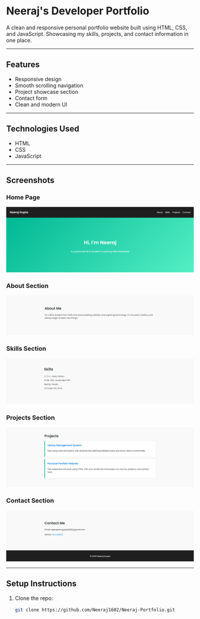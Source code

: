 # Neeraj's Developer Portfolio

A clean and responsive personal portfolio website built using HTML, CSS, and JavaScript. Showcasing my skills, projects, and contact information in one place.

---

## Features

- Responsive design  
- Smooth scrolling navigation  
- Project showcase section  
- Contact form  
- Clean and modern UI  

---

## Technologies Used

- HTML  
- CSS  
- JavaScript  

---

## Screenshots

### Home Page
![Home](assets/Screenshot01.png)

### About Section
![About](assets/Screenshot02.png)

### Skills Section
![Skills](assets/Screenshot03.png)

### Projects Section
![Projects](assets/Screenshot04.png)

### Contact Section
![Contact](assets/Screenshot05.png)

---

## Setup Instructions

1. Clone the repo:
   ```bash
   git clone https://github.com/Neeraj1602/Neeraj-Portfolio.git